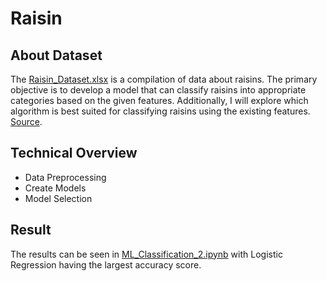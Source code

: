 # Raisin

## About Dataset
The [Raisin_Dataset.xlsx](https://github.com/mhaffizhhh/Machine_Learning/blob/main/Classification/Raisin/Raisin_Dataset.xlsx) is a compilation of data about raisins. The primary objective is to develop a model that can classify raisins into appropriate categories based on the given features. Additionally, I will explore which algorithm is best suited for classifying raisins using the existing features. [Source](https://archive.ics.uci.edu/dataset/850/raisin).

## Technical Overview
* Data Preprocessing
* Create Models
* Model Selection

## Result
The results can be seen in [ML_Classification_2.ipynb](https://github.com/mhaffizhhh/Machine_Learning/blob/main/Classification/Raisin/ML_Classification_2.ipynb) with Logistic Regression having the largest accuracy score.

